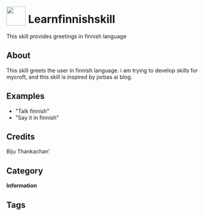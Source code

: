 # <img src="https://raw.githack.com/FortAwesome/Font-Awesome/master/svgs/solid/robot.svg" card_color="#40DBB0" width="50" height="50" style="vertical-align:bottom"/> Learnfinnishskill
This skill provides greetings in finnish language

## About
This skill greets the user in finnish language. i am trying to develop skills for mycroft, and this skill is inspired by jorbas ai blog.

## Examples
* "Talk finnish"
* "Say it in finnish"

## Credits
Biju Thankachan'

## Category
**Information**

## Tags

